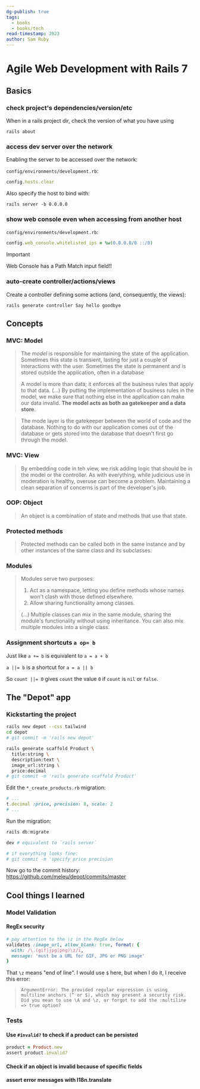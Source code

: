 ```yaml
---
dg-publish: true
tags:
  - books
  - books/tech
read-timestamp: 2023
author: Sam Ruby
---
```


# Agile Web Development with Rails 7


## Basics

### check project's dependencies/version/etc

When in a rails project dir, check the version of what you have using
```
rails about
```


### access dev server over the network

Enabling the server to be accessed over the network:

`config/environments/development.rb`:
```ruby
config.hosts.clear
```

Also specify the host to bind with:
```
rails server -b 0.0.0.0
```


### show web console even when accessing from another host

`config/environments/development.rb`:
```ruby
config.web_console.whitelisted_ips = %w(0.0.0.0/0 ::/0)
```

> [!important]
> Web Console has a Path Match input field!!

### auto-create controller/actions/views

Create a controller defining some actions (and, consequently, the views):
```
rails generate controller Say hello goodbye
```


## Concepts

### MVC: Model

> The *model* is responsible for maintaining the state of the application. Sometimes this state is transient, lasting for just a couple of interactions with the user. Sometimes the state is permanent and is stored outside the application, often in a database
> 
> A model is more than data; it enforces all the business rules that apply to that data. (...) By putting the implementation of business rules in the model, we make sure that nothing else in the application can make our data invalid. **The model acts as both aa gatekeeper and a data store**.

> The mode layer is the gatekeeper between the world of code and the database. Nothing to do with our application comes out of the database or gets stored into the database that doesn't first go through the model.




### MVC: View

> By embedding code in teh view, we risk adding logic that should be in the model or the controller. As with everything, while judicious use in moderation is healthy, overuse can become a problem. Maintaining a clean separation of concerns is part of the developer's job.


### OOP: Object

> An object is a combination of state and methods that use that state.


### Protected methods

> Protected methods can be called both in the same instance and by other instances of the same class and its subclasses.


### Modules

> Modules serve two purposes:
>
>1. Act as a namespace, letting you define methods whose names won't clash with those defined elsewhere.
>2. Allow sharing functionality among classes.
>
> (...) Multiple classes can mix in the same module, sharing the module's functionality without using inheritance. You can also mix multiple modules into a single class.


### Assignment shortcuts `a op= b`

Just like `a += b` is equivalent to `a = a + b`

`a ||= b` is a shortcut for `a = a || b`

So `count ||= 0` gives `count` the value `0` if `count` is `nil` or `false`.



## The "Depot" app

### Kickstarting the project

```sh
rails new depot --css tailwind
cd depot
# git commit -m 'rails new depot'

rails generate scaffold Product \
  title:string \
  description:text \
  image_url:string \
  price:decimal
# git commit -m 'rails generate scaffold Product'
```

Edit the `*_create_products.rb` migration:
```ruby
# ...
t.decimal :price, precision: 8, scale: 2
# ...
```

Run the migration:
```sh
rails db:migrate

dev # equivalent to `rails server`

# if everything looks fine:
# git commit -m 'specify price precision
```

Now go to the commit history: <https://github.com/meleu/depot/commits/master>







## Cool things I learned

### Model Validation

#### RegEx security

```ruby
# pay attention to the \z in the RegEx below
validates :image_url, allow_blank: true, format: {
  with: /\.(gif|jpg|png)\z/i,
  message: 'must be a URL for GIF, JPG or PNG image'
}
```

That `\z` means "end of line". I would use `$` here, but when I do it, I receive this error:

> `ArgumentError: The provided regular expression is using multiline anchors (^ or $), which may present a security risk. Did you mean to use \A and \z, or forgot to add the :multiline => true option?`


### Tests

#### Use `#invalid?` to check if a product can be persisted

```ruby
product = Product.new
assert product.invalid?
```

#### Check if an object is invalid because of specific fields


#### assert error messages with I18n.translate

